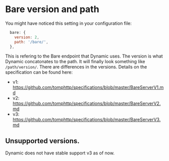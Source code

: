 # Bare version and path 


You might have noticed this setting in your configuration file: 
```js
  bare: {
    version: 2, 
    path: '/bare/',
  },
```
This is refering to the Bare endpoint that Dynamic uses. The version is what Dynamic concatonates to the path. It will finally look something like `/path/version/`. There are differences in the versions. Details on the specification can be found here: 

* v1: https://github.com/tomphttp/specifications/blob/master/BareServerV1.md
* v2: https://github.com/tomphttp/specifications/blob/master/BareServerV2.md
* v3: https://github.com/tomphttp/specifications/blob/master/BareServerV3.md

## Unsupported versions. 
Dynamic does not have stable support v3 as of now. 